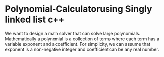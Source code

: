 # Polynomial-Calculatorusing Singly linked list c++
We want to design a math solver that can solve large polynomials. Mathematically a polynomial is a collection of terms where each term has a variable exponent and a coefficient. For simplicity, we can assume that exponent is a non-negative integer and coefficient can be any real number.
